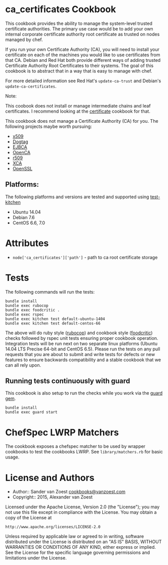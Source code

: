 ca_certificates Cookbook
========================

This cookbook provides the ability to manage the system-level trusted certificate authorities. 
The primary use case would be to add your own internal corporate certificate authority root certificate as trusted
on nodes managed by chef.

If you run your own Certificate Authority (CA), you will need to install your certificate on each of the
machines you would like to use certificates from that CA. Debian and Red Hat both provide different ways of
adding trusted Certificate Authority Root Certificates to their systems. The goal of this cookbook is to
abstract that in a way that is easy to manage with chef.

For more detailed information see Red Hat's `update-ca-trust` and Debian's `update-ca-certificates`.

Note:

This coobook does not install or manage intermediate chains and leaf certificates. I recommend
looking at the [certificate](https://supermarket.chef.io/cookbooks/certificate) cookbook for that.

This cookbook does not manage a Certificate Authority (CA) for you.
The following projects maybe worth pursuing:
 * [x509](https://supermarket.chef.io/cookbooks/x509)
 * [Dogtag](http://pki.fedoraproject.org/wiki/PKI_Main_Page)
 * [EJBCA](http://www.ejbca.org/)
 * [OpenCA](https://github.com/openca)
 * [r509](http://r509.org/)
 * [XCA](http://xca.sourceforge.net/)
 * [OpenSSL](https://www.openssl.org/)

## Platforms:

The following platforms and versions are tested and supported using
[test-kitchen](http://kitchen.ci/)

* Ubuntu 14.04
* Debian 7.6
* CentOS 6.6, 7.0

Attributes
==========

* `node['ca_certificates']['path']` - path to ca root certificate storage

Tests
=====

The following commands will run the tests:

```
bundle install
bundle exec rubocop
bundle exec foodcritic .
bundle exec rspec
bundle exec kitchen test default-ubuntu-1404
bundle exec kitchen test default-centos-66
```

The above will do ruby style ([rubocop](https://github.com/bbatsov/rubocop)) and cookbook style ([foodcritic](http://www.foodcritic.io/)) checks followed by rspec unit tests ensuring proper cookbook operation. Integration tests will be run next on two separate linux platforms (Ubuntu 14.04 LTS Precise 64-bit and CentOS 6.5). Please run the tests on any pull requests that you are about to submit and write tests for defects or new features to ensure backwards compatibility and a stable cookbook that we can all rely upon.

## Running tests continuously with guard

This cookbook is also setup to run the checks while you work via the [guard gem](http://guardgem.org/).

```
bundle install
bundle exec guard start
```

ChefSpec LWRP Matchers
======================

The cookbook exposes a chefspec matcher to be used by wrapper cookbooks to test the cookbooks LWRP. See `library/matchers.rb` for basic usage.


License and Authors
===================

* Author:: Sander van Zoest <cookbooks@vanzoest.com>
* Copyright:: 2015, Alexander van Zoest

Licensed under the Apache License, Version 2.0 (the "License");
you may not use this file except in compliance with the License.
You may obtain a copy of the License at

    http://www.apache.org/licenses/LICENSE-2.0

Unless required by applicable law or agreed to in writing, software
distributed under the License is distributed on an "AS IS" BASIS,
WITHOUT WARRANTIES OR CONDITIONS OF ANY KIND, either express or implied.
See the License for the specific language governing permissions and
limitations under the License.
